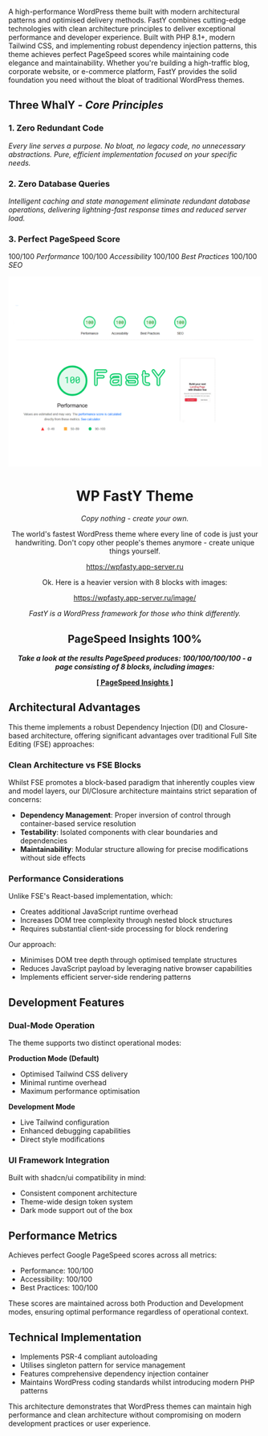 A high-performance WordPress theme built with modern architectural patterns and optimised delivery methods. FastY combines cutting-edge technologies with clean architecture principles to deliver exceptional performance and developer experience. Built with PHP 8.1+, modern Tailwind CSS, and implementing robust dependency injection patterns, this theme achieves perfect PageSpeed scores while maintaining code elegance and maintainability. Whether you're building a high-traffic blog, corporate website, or e-commerce platform, FastY provides the solid foundation you need without the bloat of traditional WordPress themes.

## Three WhalY - *Core Principles*

### 1. Zero Redundant Code
*Every line serves a purpose. No bloat, no legacy code, no unnecessary abstractions. Pure, efficient implementation focused on your specific needs.*

### 2. Zero Database Queries
*Intelligent caching and state management eliminate redundant database operations, delivering lightning-fast response times and reduced server load.*

### 3. Perfect PageSpeed Score
100/100 *Performance*
100/100 *Accessibility*
100/100 *Best Practices*
100/100 *SEO*

<div align="center">
    <img src="https://raw.githubusercontent.com/alexy-os/wp-fasty/refs/heads/main/screenshot.png" alt="FastY Theme" width="600">

# WP FastY Theme

*Copy nothing - create your own.*

The world's fastest WordPress theme where every line of code is just your handwriting. Don't copy other people's themes anymore - create unique things yourself.

https://wpfasty.app-server.ru

Ok. Here is a heavier version with 8 blocks with images:

https://wpfasty.app-server.ru/image/

*FastY is a WordPress framework for those who think differently.*

## PageSpeed Insights 100%

***Take a look at the results PageSpeed produces: 100/100/100/100 - a page consisting of 8 blocks, including images:***

[**[ PageSpeed Insights ]**](https://pagespeed.web.dev/analysis/https-wpfasty-app-server-ru-image/rghi71fu7g?form_factor=mobile)

</div>

## Architectural Advantages

This theme implements a robust Dependency Injection (DI) and Closure-based architecture, offering significant advantages over traditional Full Site Editing (FSE) approaches:

### Clean Architecture vs FSE Blocks

Whilst FSE promotes a block-based paradigm that inherently couples view and model layers, our DI/Closure architecture maintains strict separation of concerns:

- **Dependency Management**: Proper inversion of control through container-based service resolution
- **Testability**: Isolated components with clear boundaries and dependencies
- **Maintainability**: Modular structure allowing for precise modifications without side effects

### Performance Considerations

Unlike FSE's React-based implementation, which:
- Creates additional JavaScript runtime overhead
- Increases DOM tree complexity through nested block structures
- Requires substantial client-side processing for block rendering

Our approach:
- Minimises DOM tree depth through optimised template structures
- Reduces JavaScript payload by leveraging native browser capabilities
- Implements efficient server-side rendering patterns

## Development Features

### Dual-Mode Operation

The theme supports two distinct operational modes:

**Production Mode (Default)**
- Optimised Tailwind CSS delivery
- Minimal runtime overhead
- Maximum performance optimisation

**Development Mode**
- Live Tailwind configuration
- Enhanced debugging capabilities
- Direct style modifications

### UI Framework Integration

Built with shadcn/ui compatibility in mind:
- Consistent component architecture
- Theme-wide design token system
- Dark mode support out of the box

## Performance Metrics

Achieves perfect Google PageSpeed scores across all metrics:
- Performance: 100/100
- Accessibility: 100/100
- Best Practices: 100/100

These scores are maintained across both Production and Development modes, ensuring optimal performance regardless of operational context.

## Technical Implementation

- Implements PSR-4 compliant autoloading
- Utilises singleton pattern for service management
- Features comprehensive dependency injection container
- Maintains WordPress coding standards whilst introducing modern PHP patterns

This architecture demonstrates that WordPress themes can maintain high performance and clean architecture without compromising on modern development practices or user experience.

